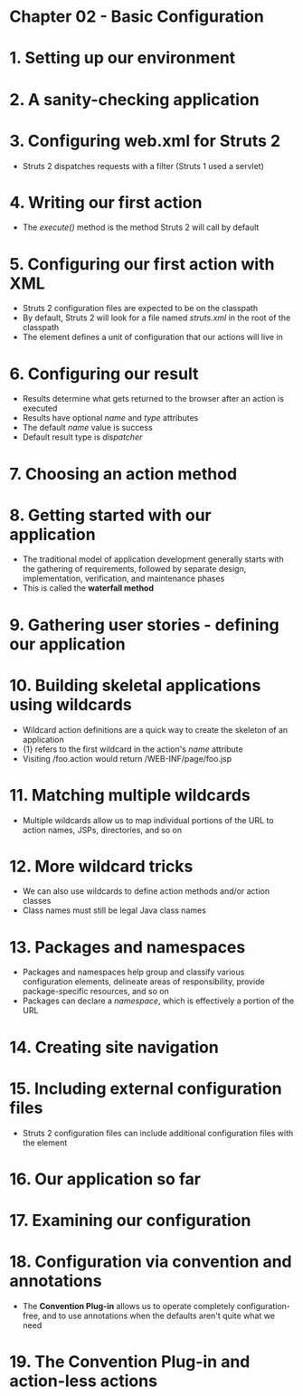 # Chapter 02 - Basic Configuration

# 1. Setting up our environment

# 2. A sanity-checking application

# 3. Configuring web.xml for Struts 2
* Struts 2 dispatches requests with a filter (Struts 1 used a servlet)

# 4. Writing our first action
* The *execute()* method is the method Struts 2 will call by default

# 5. Configuring our first action with XML
* Struts 2 configuration files are expected to be on the classpath
* By default, Struts 2 will look for a file named *struts.xml* in the root of the classpath
* The *<package>* element defines a unit of configuration that our actions will live in

# 6. Configuring our result
* Results determine what gets returned to the browser after an action is executed
* Results have optional *name* and *type* attributes
* The default *name* value is success
* Default result type is *dispatcher*

# 7. Choosing an action method

# 8. Getting started with our application
* The traditional model of application development generally starts with the gathering of requirements, followed by separate design, implementation, verification, and maintenance phases
* This is called the **waterfall method**

# 9. Gathering user stories - defining our application

# 10. Building skeletal applications using wildcards
* Wildcard action definitions are a quick way to create the skeleton of an application
* {1} refers to the first wildcard in the action's *name* attribute
* Visiting /foo.action would return /WEB-INF/page/foo.jsp

# 11. Matching multiple wildcards
* Multiple wildcards allow us to map individual portions of the URL to action names, JSPs, directories, and so on

# 12. More wildcard tricks
* We can also use wildcards to define action methods and/or action classes
* Class names must still be legal Java class names

# 13. Packages and namespaces
* Packages and namespaces help group and classify various configuration elements, delineate areas of responsibility, provide package-specific resources, and so on
* Packages can declare a *namespace*, which is effectively a portion of the URL

# 14. Creating site navigation

# 15. Including external configuration files
* Struts 2 configuration files can include additional configuration files with the *<include>* element

# 16. Our application so far

# 17. Examining our configuration

# 18. Configuration via convention and annotations
* The **Convention Plug-in** allows us to operate completely configuration-free, and to use annotations when the defaults aren't quite what we need

# 19. The Convention Plug-in and action-less actions
